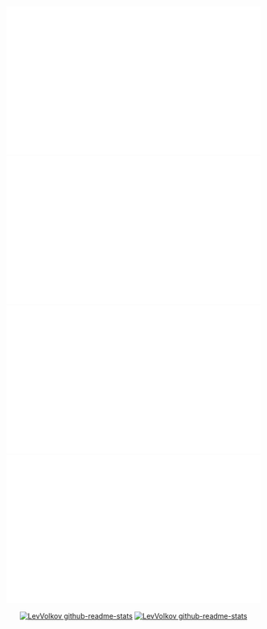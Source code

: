 
<a href="https://github.com/volkov-lev/bookish-octo-fortnight#gh-dark-mode-only">
<img src="https://github.com/volkov-lev/bookish-octo-fortnight/blob/master/generated/overview.svg#gh-dark-mode-only" />
<img src="https://github.com/Volkov-Lev/bookish-octo-fortnight/blob/master/generated/languages.svg#gh-dark-mode-only" />
</a>
<a href="https://github.com/Volkov-Lev/bookish-octo-fortnight#gh-light-mode-only">
<img src="https://github.com/Volkov-Lev/bookish-octo-fortnight/blob/master/generated/overview.svg#gh-dark-mode-only#gh-light-mode-only" />
<img src="https://github.com/Volkov-Lev/bookish-octo-fortnight/blob/master/generated/languages.svg#gh-dark-mode-only#gh-light-mode-only" />
</a>

<p align="center">
   <a href="https://github.com/LevVolkov?tab=repositories#gh-dark-mode-only"><img src="https://github-readme-stats-one-bice.vercel.app/api?username=LevVolkov&theme=gotham&show_icons=true&count_private=true&hide_border=true"  height="144px" width="370px" alt="LevVolkov github-readme-stats"/></a>
<a href="https://github.com/LevVolkov?tab=repositories#gh-light-mode-only"><img src="https://github-readme-stats-one-bice.vercel.app/api?username=LevVolkov&theme=default&show_icons=true&count_private=true&hide_border=true" height="144px" width="370px" alt="LevVolkov github-readme-stats"/></a>
  </p>
